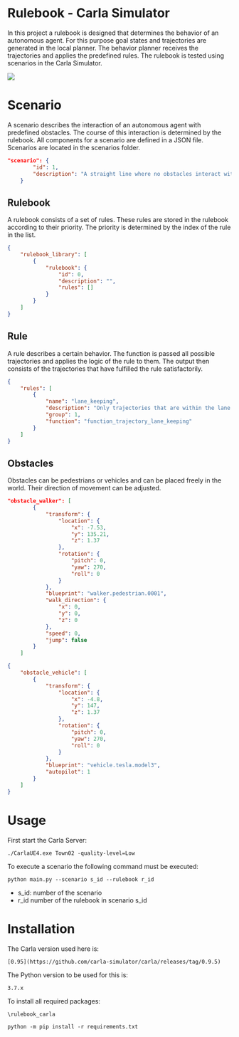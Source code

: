 # Rulebook - Carla Simulator

In this project a rulebook is designed that determines the behavior of an autonomous agent. For this purpose goal states and trajectories are generated in the local planner. The behavior planner receives the trajectories and applies the predefined rules. The rulebook is tested using scenarios in the Carla Simulator.


<img src="https://i.imgur.com/eS0NaXS.gif"/>


# Scenario
A scenario describes the interaction of an autonomous agent with predefined obstacles. The course of this interaction is determined by the rulebook. All components for a scenario are defined in a JSON file. Scenarios are located in the scenarios folder.
```json
"scenario": {
		"id": 1,
		"description": "A straight line where no obstacles interact with the player."
	}
```
## Rulebook
A rulebook consists of a set of rules. These rules are stored in the rulebook according to their priority. The priority is determined by the index of the rule in the list. 

```json
{
	"rulebook_library": [
		{
			"rulebook": {
				"id": 0,
				"description": "",
				"rules": []
			}
		}
	]
}
```
## Rule
A rule describes a certain behavior. The function is passed all possible trajectories and applies the logic of the rule to them. The output then consists of the trajectories that have fulfilled the rule satisfactorily. 
```json
{
	"rules": [
		{
			"name": "lane_keeping",
			"description": "Only trajectories that are within the lane marking are selected.",
			"group": 1,
			"function": "function_trajectory_lane_keeping"
		}
	]
}
```
## Obstacles

Obstacles can be pedestrians or vehicles and can be placed freely in the world. Their direction of movement can be adjusted.

```json
"obstacle_walker": [
		{
			"transform": {
				"location": {
					"x": -7.53,
					"y": 135.21,
					"z": 1.37
				},
				"rotation": {
					"pitch": 0,
					"yaw": 270,
					"roll": 0
				}
			},
			"blueprint": "walker.pedestrian.0001",
			"walk_direction": {
				"x": 0,
				"y": 0,
				"z": 0
			},
			"speed": 0,
			"jump": false
		}
	]
```
```json
{
	"obstacle_vehicle": [
		{
			"transform": {
				"location": {
					"x": -4.8,
					"y": 147,
					"z": 1.37
				},
				"rotation": {
					"pitch": 0,
					"yaw": 270,
					"roll": 0
				}
			},
			"blueprint": "vehicle.tesla.model3",
			"autopilot": 1
		}
	]
}

```
# Usage
First start the Carla Server:
```
./CarlaUE4.exe Town02 -quality-level=Low
```
To execute a scenario the following command must be executed:
```
python main.py --scenario s_id --rulebook r_id
```
- s_id: number of the scenario
-  r_id number of the rulebook in scenario s_id

# Installation
The Carla version used here is:
```
[0.95](https://github.com/carla-simulator/carla/releases/tag/0.9.5)
```
The Python version to be used for this is:
```
3.7.x
```
To install all required packages:
```
\rulebook_carla

python -m pip install -r requirements.txt
```
